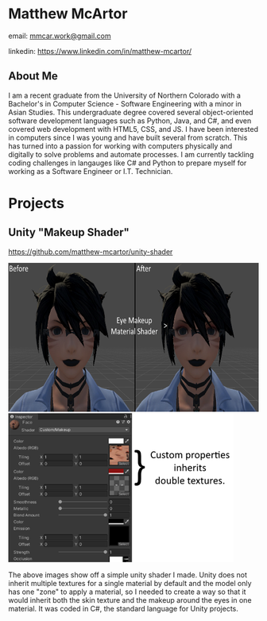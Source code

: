 # Matthew McArtor
email: mmcar.work@gmail.com

linkedin: https://www.linkedin.com/in/matthew-mcartor/

## About Me

I am a recent graduate from the University of Northern Colorado with a Bachelor's in Computer Science - Software Engineering with a minor in Asian Studies. This undergraduate degree covered several object-oriented software development languages such as Python, Java, and C#, and even covered web development with HTML5, CSS, and JS. I have been interested in computers since I was young and have built several from scratch. This has turned into a passion for working with computers physically and digitally to solve problems and automate processes. I am currently tackling coding challenges in langauges like C# and Python to prepare myself for working as a Software Engineer or I.T. Technician.

# Projects
## Unity "Makeup Shader" 

https://github.com/matthew-mcartor/unity-shader

<img src="images/Visual 1.png" height=300><img src="images/Visual 2.png" height=300>

The above images show off a simple unity shader I made. Unity does not inherit multiple textures for a single material by default and the model only has one "zone" to apply a material, so I needed to create a way so that it would inherit both the skin texture and the makeup around the eyes in one material. It was coded in C#, the standard language for Unity projects.
